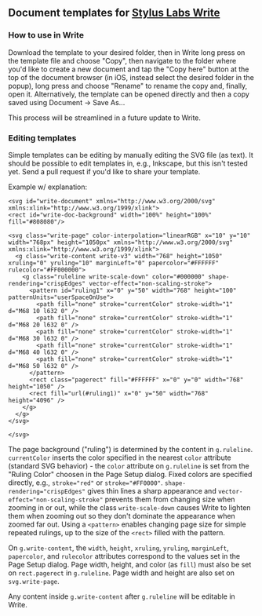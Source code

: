 ## Document templates for [Stylus Labs Write](http://www.styluslabs.com/) ##

### How to use in Write ###

Download the template to your desired folder, then in Write long press on the template file and choose "Copy", then navigate to the folder where you'd like to create a new document and tap the "Copy here" button at the top of the document browser (in iOS, instead select the desired folder in the popup), long press and choose "Rename" to rename the copy and, finally, open it.  Alternatively, the template can be opened directly and then a copy saved using Document -> Save As...

This process will be streamlined in a future update to Write.


### Editing templates ###

Simple templates can be editing by manually editing the SVG file (as text).  It should be possible to edit templates in, e.g., Inkscape, but this isn't tested yet.  Send a pull request if you'd like to share your template.

Example w/ explanation:

```
<svg id="write-document" xmlns="http://www.w3.org/2000/svg" xmlns:xlink="http://www.w3.org/1999/xlink">
<rect id="write-doc-background" width="100%" height="100%" fill="#808080"/>

<svg class="write-page" color-interpolation="linearRGB" x="10" y="10" width="768px" height="1050px" xmlns="http://www.w3.org/2000/svg" xmlns:xlink="http://www.w3.org/1999/xlink">
  <g class="write-content write-v3" width="768" height="1050" xruling="0" yruling="10" marginLeft="0" papercolor="#FFFFFF" rulecolor="#FF000000">
    <g class="ruleline write-scale-down" color="#000000" shape-rendering="crispEdges" vector-effect="non-scaling-stroke">
      <pattern id="ruling1" x="0" y="50" width="768" height="100" patternUnits="userSpaceOnUse">
        <path fill="none" stroke="currentColor" stroke-width="1" d="M68 10 l632 0" />
        <path fill="none" stroke="currentColor" stroke-width="1" d="M68 20 l632 0" />
        <path fill="none" stroke="currentColor" stroke-width="1" d="M68 30 l632 0" />
        <path fill="none" stroke="currentColor" stroke-width="1" d="M68 40 l632 0" />
        <path fill="none" stroke="currentColor" stroke-width="1" d="M68 50 l632 0" />
      </pattern>
      <rect class="pagerect" fill="#FFFFFF" x="0" y="0" width="768" height="1050" />
      <rect fill="url(#ruling1)" x="0" y="50" width="768" height="4096" />
    </g>
  </g>
</svg>

</svg>
```

The page background ("ruling") is determined by the content in `g.ruleline`.  `currentColor` inserts the color specified in the nearest `color` attribute (standard SVG behavior) - the `color` attribute on `g.ruleline` is set from the "Ruling Color" choosen in the Page Setup dialog.  Fixed colors are specified directly, e.g., `stroke="red"` or `stroke="#FF0000"`. `shape-rendering="crispEdges"` gives thin lines a sharp appearance and `vector-effect="non-scaling-stroke"` prevents them from changing size when zooming in or out, while the class `write-scale-down` causes Write to lighten them when zooming out so they don't dominate the appearance when zoomed far out.  Using a `<pattern>` enables changing page size for simple repeated rulings, up to the size of the `<rect>` filled with the pattern.

On `g.write-content`, the `width`, `height`, `xruling`, `yruling`, `marginLeft`, `papercolor`, and `rulecolor` attributes correspond to the values set in the Page Setup dialog.  Page width, height, and color (as `fill`) must also be set on `rect.pagerect` in `g.ruleline`.  Page width and height are also set on `svg.write-page`.

Any content inside `g.write-content` after `g.ruleline` will be editable in Write.
